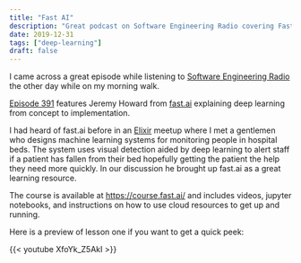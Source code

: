 ```yaml
---
title: "Fast AI"
description: "Great podcast on Software Engineering Radio covering Fast.ai Deep Learning Project and Company"
date: 2019-12-31
tags: ["deep-learning"]
draft: false
---
```


I came across a great episode while listening to [Software Engineering Radio](https://www.se-radio.net)
the other day while on my morning walk.

[Episode 391](https://www.se-radio.net/2019/12/episode-391-jeremy-howard-on-deep-learning-and-fast-ai/) features
Jeremy Howard from [fast.ai](https://www.fast.ai/) explaining deep learning from concept to implementation.

I had heard of fast.ai before in an [Elixir](https://elixir-lang.org/) meetup where I met a gentlemen
who designs machine learning systems for monitoring people in hospital beds. The system uses visual
detection aided by deep learning to alert staff if a patient has fallen from their bed hopefully
getting the patient the help they need more quickly. In our discussion he brought up fast.ai as a
great learning resource.

The course is available at <https://course.fast.ai/> and includes videos, jupyter notebooks, and
instructions on how to use cloud resources to get up and running.

Here is a preview of lesson one if you want to get a quick peek:

{{< youtube XfoYk_Z5AkI >}}
